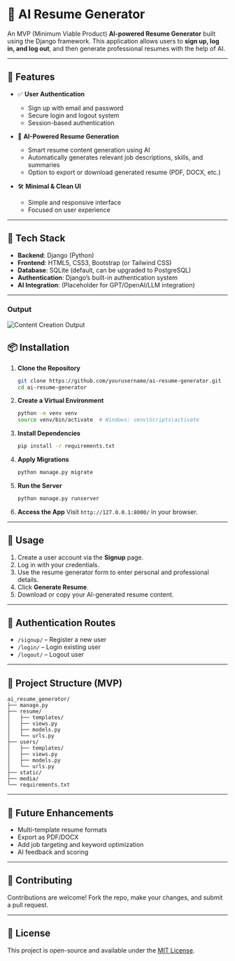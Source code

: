 

# 🧠 AI Resume Generator 

An MVP (Minimum Viable Product) **AI-powered Resume Generator** built using the Django framework. This application allows users to **sign up, log in, and log out**, and then generate professional resumes with the help of AI.

---

## 🚀 Features

* ✅ **User Authentication**

  * Sign up with email and password
  * Secure login and logout system
  * Session-based authentication

* 🧾 **AI-Powered Resume Generation**

  * Smart resume content generation using AI
  * Automatically generates relevant job descriptions, skills, and summaries
  * Option to export or download generated resume (PDF, DOCX, etc.)

* 🛠️ **Minimal & Clean UI**

  * Simple and responsive interface
  * Focused on user experience

---

## 🔧 Tech Stack

* **Backend**: Django (Python)
* **Frontend**: HTML5, CSS3, Bootstrap (or Tailwind CSS)
* **Database**: SQLite (default, can be upgraded to PostgreSQL)
* **Authentication**: Django’s built-in authentication system
* **AI Integration**: (Placeholder for GPT/OpenAI/LLM integration)

---

### Output

![Content Creation Output](ccd.png)

## 📦 Installation

1. **Clone the Repository**

   ```bash
   git clone https://github.com/yourusername/ai-resume-generator.git
   cd ai-resume-generator
   ```

2. **Create a Virtual Environment**

   ```bash
   python -m venv venv
   source venv/bin/activate  # Windows: venv\Scripts\activate
   ```

3. **Install Dependencies**

   ```bash
   pip install -r requirements.txt
   ```

4. **Apply Migrations**

   ```bash
   python manage.py migrate
   ```

5. **Run the Server**

   ```bash
   python manage.py runserver
   ```

6. **Access the App**
   Visit `http://127.0.0.1:8000/` in your browser.

---

## 🧪 Usage

1. Create a user account via the **Signup** page.
2. Log in with your credentials.
3. Use the resume generator form to enter personal and professional details.
4. Click **Generate Resume**.
5. Download or copy your AI-generated resume content.

---

## 🔐 Authentication Routes

* `/signup/` – Register a new user
* `/login/` – Login existing user
* `/logout/` – Logout user

---

## 📁 Project Structure (MVP)

```
ai_resume_generator/
├── manage.py
├── resume/
│   ├── templates/
│   ├── views.py
│   ├── models.py
│   └── urls.py
├── users/
│   ├── templates/
│   ├── views.py
│   ├── models.py
│   └── urls.py
├── static/
├── media/
└── requirements.txt
```

---

## 🧠 Future Enhancements

* Multi-template resume formats
* Export as PDF/DOCX
* Add job targeting and keyword optimization
* AI feedback and scoring

---

## 🤝 Contributing

Contributions are welcome! Fork the repo, make your changes, and submit a pull request.

---

## 📄 License

This project is open-source and available under the [MIT License](LICENSE).


